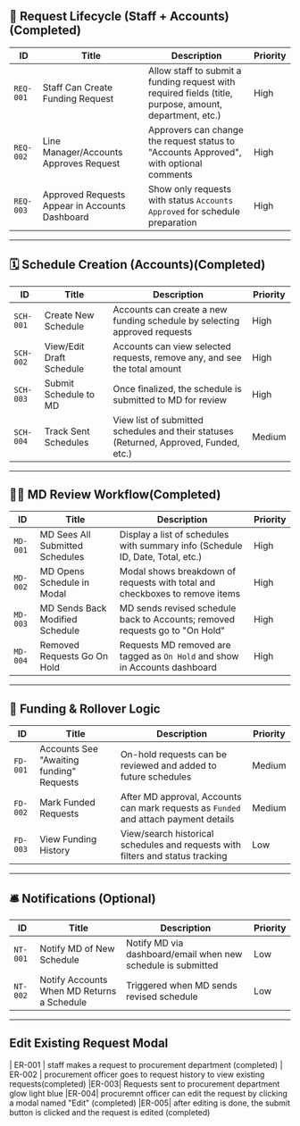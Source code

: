 ## 🧾 Request Lifecycle (Staff + Accounts)(Completed)

| ID | Title | Description | Priority |
|----|-------|-------------|----------|
| `REQ-001` | Staff Can Create Funding Request | Allow staff to submit a funding request with required fields (title, purpose, amount, department, etc.) | High | ---(Completed)
| `REQ-002` | Line Manager/Accounts Approves Request | Approvers can change the request status to "Accounts Approved", with optional comments | High |  ---(Completed)
| `REQ-003` | Approved Requests Appear in Accounts Dashboard | Show only requests with status `Accounts Approved` for schedule preparation | High |   ---(Completed)

---

## 🗓 Schedule Creation (Accounts)(Completed)

| ID | Title | Description | Priority |
|----|-------|-------------|----------|
| `SCH-001` | Create New Schedule | Accounts can create a new funding schedule by selecting approved requests | High |
| `SCH-002` | View/Edit Draft Schedule | Accounts can view selected requests, remove any, and see the total amount | High |
| `SCH-003` | Submit Schedule to MD | Once finalized, the schedule is submitted to MD for review | High |
| `SCH-004` | Track Sent Schedules | View list of submitted schedules and their statuses (Returned, Approved, Funded, etc.) | Medium |

---

## 🧑‍💼 MD Review Workflow(Completed)

| ID | Title | Description | Priority |
|----|-------|-------------|----------|
| `MD-001` | MD Sees All Submitted Schedules | Display a list of schedules with summary info (Schedule ID, Date, Total, etc.) | High |
| `MD-002` | MD Opens Schedule in Modal | Modal shows breakdown of requests with total and checkboxes to remove items | High |
| `MD-003` | MD Sends Back Modified Schedule | MD sends revised schedule back to Accounts; removed requests go to "On Hold" | High |
| `MD-004` | Removed Requests Go On Hold | Requests MD removed are tagged as `On Hold` and show in Accounts dashboard | High |

---

## 🧮 Funding & Rollover Logic

| ID | Title | Description | Priority |
|----|-------|-------------|----------|
| `FD-001` | Accounts See "Awaiting funding" Requests | On-hold requests can be reviewed and added to future schedules | Medium |
| `FD-002` | Mark Funded Requests | After MD approval, Accounts can mark requests as `Funded` and attach payment details | Medium |
| `FD-003` | View Funding History | View/search historical schedules and requests with filters and status tracking | Low |

---

## 🛎 Notifications (Optional)

| ID | Title | Description | Priority |
|----|-------|-------------|----------|
| `NT-001` | Notify MD of New Schedule | Notify MD via dashboard/email when new schedule is submitted | Low |
| `NT-002` | Notify Accounts When MD Returns a Schedule | Triggered when MD sends revised schedule | Low |

---


## Edit Existing Request Modal 
 | ER-001 | staff makes a request to procurement department (completed)
 | ER-002 | procurement officer goes to request history to view existing requests(completed)
 |ER-003| Requests sent to procurement department glow light blue 
 |ER-004| procuremnt officer can edit the request by clicking a modal named "Edit" (completed)
 |ER-005| after editing is done, the submit button is clicked and the request is edited (completed)

